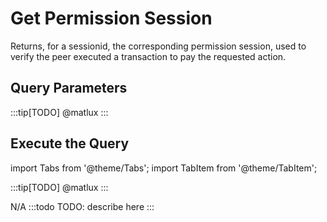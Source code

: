 # Get Permission Session

Returns, for a sessionid, the corresponding permission session, used to verify the peer executed a transaction to pay the requested action.

## Query Parameters

:::tip[TODO]
@matlux
:::

## Execute the Query

import Tabs from '@theme/Tabs';
import TabItem from '@theme/TabItem';

<Tabs>
  
  <TabItem value="cli" label="CLI">
  
:::tip[TODO]
@matlux
:::

  </TabItem>
  <TabItem value="api" label="API">
  N/A
  </TabItem>
  <TabItem value="indexer" label="Indexer">
  </TabItem>

  <TabItem value="frontend" label="Frontend">
    :::todo
    TODO: describe here
    :::
  </TabItem>
</Tabs>
